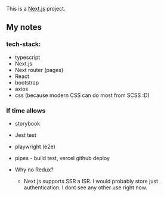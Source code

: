 This is a [Next.js](https://nextjs.org) project.

## My notes

### tech-stack:

- typescript
- Next.js
- Next router (pages)
- React
- bootstrap
- axios
- css (because modern CSS can do most from SCSS :D)

### If time allows

- storybook
- Jest test
- playwright (e2e)
- pipes - build test, vercel github deploy

- Why no Redux?
  - Next.js supports SSR a ISR. I would probably store just authentication.
    I dont see any other use right now.
